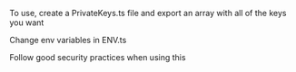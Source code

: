 To use, create a PrivateKeys.ts file and export an array with all of the keys you want

Change env variables in ENV.ts

Follow good security practices when using this
